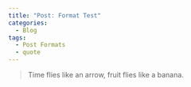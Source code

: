 ```yaml
---
title: "Post: Format Test"
categories:
  - Blog
tags:
  - Post Formats
  - quote
---
```


> Time flies like an arrow, fruit flies like a banana.  


